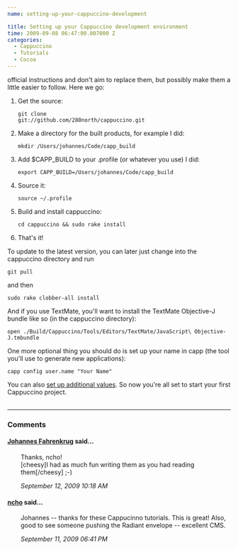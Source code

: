 ```yaml
---
name: setting-up-your-cappuccino-development

title: Setting up your Cappuccino development environment
time: 2009-09-08 06:47:00.007000 Z
categories:
  - Cappuccino
  - Tutorials
  - Cocoa
---
```


official instructions</a> and don't aim to replace them, but possibly make them a little easier to follow. Here we go:<div></div><div><ol><li>Get the source: <pre><code>git clone git://github.com/280north/cappuccino.git</code></pre></li>

<li>Make a directory for the built products, for example I did: <pre><code>mkdir /Users/johannes/Code/capp_build</code></pre></li>
<li>Add $CAPP_BUILD to your .profile (or whatever you use) I did: <pre><code>export CAPP_BUILD=/Users/johannes/Code/capp_build</code></pre></li>
<li>Source it: <pre><code>source ~/.profile</code></pre></li>
<li>Build and install cappuccino: <pre><code>cd cappuccino &amp;&amp; sudo rake install</code></pre></li>
<li>That's it!</li>
</ol><div></div><div>To update to the latest version, you can later just change into the cappuccino directory and run <pre><code>git pull</code></pre>and then <pre><code>sudo rake clobber-all install</code></pre></div></div><div>And if you use TextMate, you'll want to install the TextMate Objective-J bundle like so (in the cappuccino directory): <pre><code>open ./Build/Cappuccino/Tools/Editors/TextMate/JavaScript\ Objective-J.tmbundle</code></pre>One more optional thing you should do is set up your name in capp (the tool you'll use to generate new applications): <pre><code>capp config user.name "Your Name"</code></pre>You can also <a href="http://groups.google.com/group/objectivej/browse_thread/thread/75b268a8543b5258/884aeef09e2a4979">set up additional values</a>.  So now you're all set to start your first Cappuccino project. </div>
<br/><hr/><h3>Comments</h3>
<div class="swcomment"><h4><a href="http://www.blogger.com/profile/06650223978538123548">Johannes Fahrenkrug</a> said...</h4>
<p style="margin-left: 30px">Thanks, ncho!<br />[cheesy]I had as much fun writing them as you had reading them[/cheesy] ;-)</p>
<em class="swlightgray" style="margin-left: 30px">September 12, 2009 10:18 AM</em></div>
<div class="swcomment"><h4><a href="http://www.blogger.com/profile/13888271911652976677">ncho</a> said...</h4>
<p style="margin-left: 30px">Johannes -- thanks for these Cappucinno tutorials.  This is great!  Also, good to see someone pushing the Radiant envelope -- excellent CMS.</p>
<em class="swlightgray" style="margin-left: 30px">September 11, 2009 06:41 PM</em></div>
